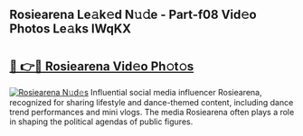 ## Rosiearena Le𝚊k𝚎d N𝚞𝚍e - Part-f08 Vid𝚎o Photos Le𝚊ks lWqKX

# <h2><a href="http://fbcmro.evod.top/?m=Rosiearena">🔗 👉🔴 Rosiearena Vid𝚎o Ph𝚘t𝚘s</a></h2>

[![Rosiearena N𝚞d𝚎s](https://i.imgur.com/8V9OHl7.gif)](http://fbcmro.evod.top/?m=Rosiearena)
Influential social media influencer Rosiearena, recognized for sharing lifestyle and dance-themed content, including dance trend performances and mini vlogs. The media Rosiearena often plays a role in shaping the political agendas of public figures. 
